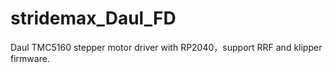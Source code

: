 # stridemax_Daul_FD
Daul TMC5160 stepper motor driver with RP2040，support RRF and klipper firmware.
